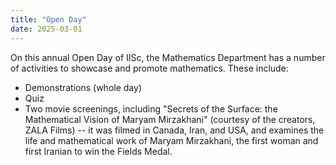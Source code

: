 ```yaml
---
title: "Open Day"
date: 2025-03-01   
---
```


On this annual Open Day of IISc, the Mathematics Department has a number of activities to showcase and promote mathematics. These include:
* Demonstrations (whole day)
* Quiz
* Two movie screenings, including "Secrets of the Surface: the Mathematical Vision of Maryam Mirzakhani" (courtesy of the creators, ZALA Films) -- it was filmed in Canada, Iran, and USA, and examines the life and mathematical work of Maryam Mirzakhani, the first woman and first Iranian to win the Fields Medal.
